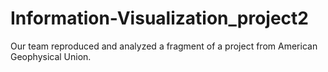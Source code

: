 # Information-Visualization_project2
Our team reproduced and analyzed a fragment of a project from American Geophysical Union.
